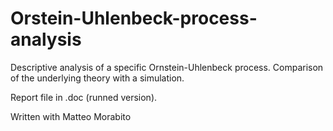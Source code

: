# Orstein-Uhlenbeck-process-analysis
Descriptive analysis of a specific Ornstein-Uhlenbeck process. Comparison of the underlying theory with a simulation. 

Report file in .doc (runned version).

Written with Matteo Morabito
